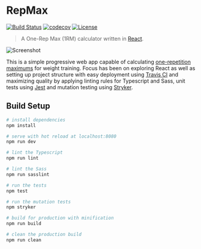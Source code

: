 # RepMax

[![Build Status](https://travis-ci.org/ckjeldgaard/repmax.svg?branch=master)](https://travis-ci.org/ckjeldgaard/repmax)
[![codecov](https://codecov.io/gh/ckjeldgaard/repmax/branch/master/graph/badge.svg)](https://codecov.io/gh/ckjeldgaard/repmax)
[![License](https://img.shields.io/badge/license-MIT-green.svg)](https://github.com/ckjeldgaard/repmax/blob/master/LICENSE.txt)

> A One-Rep Max (1RM) calculator written in [React](https://reactjs.org/).

![Screenshot](https://imgur.com/Q8BputN.png)

This is a simple progressive web app capable of calculating [one-repetition maximums](https://en.wikipedia.org/wiki/One-repetition_maximum) for weight training.
Focus has been on exploring React as well as setting up project structure with easy deployment using [Travis CI](https://travis-ci.org/) and maximizing quality by applying linting rules for Typescript and Sass, unit tests using [Jest](https://facebook.github.io/jest/) and mutation testing using [Stryker](https://stryker-mutator.github.io/).

## Build Setup

``` bash
# install dependencies
npm install

# serve with hot reload at localhost:8080
npm run dev

# lint the Typescript
npm run lint

# lint the Sass
npm run sasslint

# run the tests
npm test

# run the mutation tests
npm stryker

# build for production with minification
npm run build

# clean the production build
npm run clean
```
